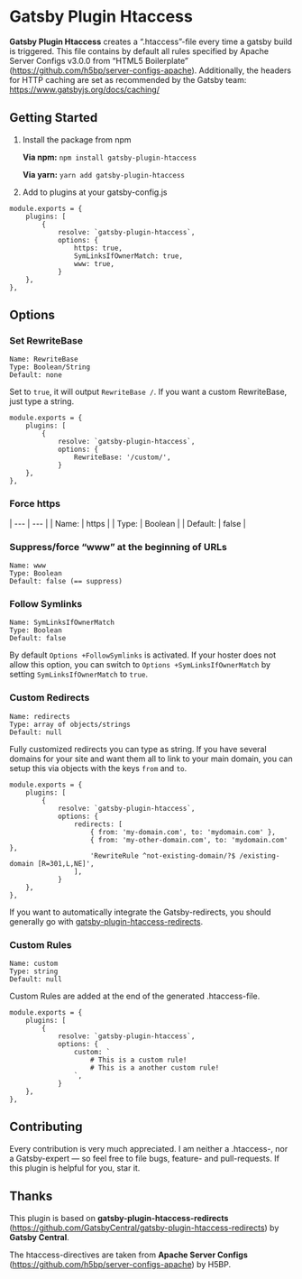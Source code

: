 # Gatsby Plugin Htaccess

**Gatsby Plugin Htaccess** creates a “.htaccess”-file every time a gatsby build is triggered.
This file contains by default all rules specified by Apache Server Configs v3.0.0 from “HTML5 Boilerplate” (https://github.com/h5bp/server-configs-apache).
Additionally, the headers for HTTP caching are set as recommended by the Gatsby team: https://www.gatsbyjs.org/docs/caching/

## Getting Started

1. Install the package from npm

   **Via npm:** `npm install gatsby-plugin-htaccess`

   **Via yarn:** `yarn add gatsby-plugin-htaccess`

2. Add to plugins at your gatsby-config.js

```
module.exports = {
    plugins: [
        {
            resolve: `gatsby-plugin-htaccess`,
            options: {
                https: true,
                SymLinksIfOwnerMatch: true,
                www: true,
            }
    },
},
```

## Options

### Set RewriteBase

    Name: RewriteBase
    Type: Boolean/String
    Default: none

Set to `true`, it will output `RewriteBase /`.
If you want a custom RewriteBase, just type a string.

```
module.exports = {
    plugins: [
        {
            resolve: `gatsby-plugin-htaccess`,
            options: {
                RewriteBase: '/custom/',
            }
    },
},
```

### Force https

| --- | --- |
| Name: | https |
| Type: | Boolean |
| Default: | false |

### Suppress/force “www” at the beginning of URLs

    Name: www
    Type: Boolean
    Default: false (== suppress)

### Follow Symlinks

    Name: SymLinksIfOwnerMatch
    Type: Boolean
    Default: false

By default `Options +FollowSymlinks` is activated.
If your hoster does not allow this option, you can switch to `Options +SymLinksIfOwnerMatch` by setting `SymLinksIfOwnerMatch` to `true`.

### Custom Redirects

    Name: redirects
    Type: array of objects/strings
    Default: null

Fully customized redirects you can type as string.
If you have several domains for your site and want them all to link to your main domain, you can setup this via objects with the keys `from` and `to`.

```
module.exports = {
    plugins: [
        {
            resolve: `gatsby-plugin-htaccess`,
            options: {
                redirects: [
                    { from: 'my-domain.com', to: 'mydomain.com' },
                    { from: 'my-other-domain.com', to: 'mydomain.com' },
                    'RewriteRule ^not-existing-domain/?$ /existing-domain [R=301,L,NE]',
                ],
            }
    },
},
```

If you want to automatically integrate the Gatsby-redirects, you should generally go with [gatsby-plugin-htaccess-redirects](https://github.com/GatsbyCentral/gatsby-plugin-htaccess-redirects).

### Custom Rules

    Name: custom
    Type: string
    Default: null

Custom Rules are added at the end of the generated .htaccess-file.

```
module.exports = {
    plugins: [
        {
            resolve: `gatsby-plugin-htaccess`,
            options: {
                custom: `
                    # This is a custom rule!
                    # This is a another custom rule!
                `,
            }
    },
},
```

## Contributing

Every contribution is very much appreciated.
I am neither a .htaccess-, nor a Gatsby-expert — so feel free to file bugs, feature- and pull-requests.
If this plugin is helpful for you, star it.

## Thanks

This plugin is based on **gatsby-plugin-htaccess-redirects** (https://github.com/GatsbyCentral/gatsby-plugin-htaccess-redirects) by **Gatsby Central**.

The htaccess-directives are taken from **Apache Server Configs** (https://github.com/h5bp/server-configs-apache) by H5BP.
